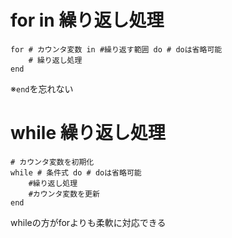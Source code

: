# for in 繰り返し処理
```
for # カウンタ変数 in #繰り返す範囲 do # doは省略可能
    # 繰り返し処理
end
```
※`end`を忘れない

# while 繰り返し処理
```
# カウンタ変数を初期化
while # 条件式 do # doは省略可能
    #繰り返し処理
    #カウンタ変数を更新
end
```
whileの方がforよりも柔軟に対応できる

